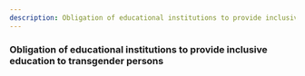 ```yaml
---
description: Obligation of educational institutions to provide inclusive education to transgender persons
---
```


### Obligation of educational institutions to provide inclusive education to transgender persons
